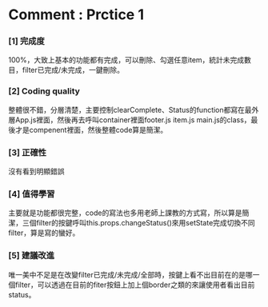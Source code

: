 # Comment : Prctice 1
### [1] 完成度
100%，大致上基本的功能都有完成，可以刪除、勾選任意item，統計未完成數目，filter已完成/未完成，一鍵刪除。

### [2] Coding quality
整體很不錯，分層清楚，主要控制clearComplete、Status的function都寫在最外層App.js裡面，然後再去呼叫container裡面footer.js item.js main.js的class，最後才是compenent裡面，然後整體code算是簡潔。

### [3] 正確性
沒有看到明顯錯誤

### [4] 值得學習
主要就是功能都很完整，code的寫法也多用老師上課教的方式寫，所以算是簡潔，三個filter的按鍵呼叫this.props.changeStatus()來用setState完成切換不同filter，算是寫的蠻好。


### [5] 建議改進
唯一美中不足是在改變filter已完成/未完成/全部時，按鍵上看不出目前在的是哪一個filter，可以透過在目前的fiter按鈕上加上個border之類的來讓使用者看出目前status。
